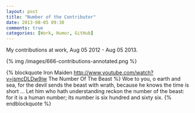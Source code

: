 ```yaml
---
layout: post
title: "Number of the Contributor"
date: 2013-08-05 09:30
comments: true
categories: [Work, Humor, GitHub]
---
```


My contributions at work, Aug 05 2012 - Aug 05 2013.

{% img /images/666-contributions-annotated.png %}

{% blockquote Iron Maiden http://www.youtube.com/watch?v=jsmcDLDw9iw The Number Of The Beast %}
Woe to you, o earth and sea, for the devil sends the beast with wrath, because he knows the time is short … Let him who hath understanding reckon the number of the beast: for it is a human number; its number is six hundred and sixty six.
{% endblockquote %}
